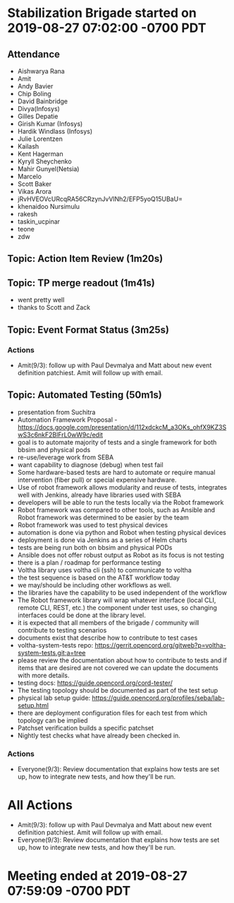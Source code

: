 # Stabilization Brigade started on 2019-08-27 07:02:00 -0700 PDT

## Attendance
- Aishwarya Rana
- Amit
- Andy Bavier
- Chip Boling
- David Bainbridge
- Divya(Infosys)
- Gilles Depatie
- Girish Kumar (Infosys)
- Hardik Windlass (Infosys)
- Julie Lorentzen
- Kailash
- Kent Hagerman
- Kyryll Sheychenko
- Mahir Gunyel(Netsia)
- Marcelo
- Scott Baker
- Vikas Arora
- jRvHVEOVcURcqRA56CRzynJvVlNh2/EFP5yoQ15UBaU=
- khenaidoo Nursimulu
- rakesh
- taskin_ucpinar
- teone
- zdw

## Topic: Action Item Review (1m20s)

## Topic: TP merge readout (1m41s)
- went pretty well
- thanks to Scott and Zack

## Topic: Event Format Status (3m25s)

### Actions
- Amit(9/3): follow up with Paul Devmalya and Matt about new event definition patchiest. Amit will follow up with email.

## Topic: Automated Testing (50m1s)
- presentation from Suchitra
- Automation Framework Proposal - https://docs.google.com/presentation/d/112xdckcM_a3OKs_ohfX9KZ3SwS3c6nkF2BlFrL0wW9c/edit
- goal is to automate majority of tests and a single framework for both bbsim and physical pods
- re-use/leverage work from SEBA
- want capability to diagnose (debug) when test fail
- Some hardware-based tests are hard to automate or require manual intervention (fiber pull) or special expensive hardware.
- Use of robot framework allows modularity and reuse of tests, integrates well with Jenkins, already have libraries used with SEBA
- developers will be able to run the tests locally via the Robot framework
- Robot framework was compared to other tools, such as Ansible and Robot framework was determined to be easier by the team
- Robot framework was used to test physical devices
- automation is done via python and Robot when testing physical devices
- deployment is done via Jenkins as a series of Helm charts
- tests are being run both on bbsim and physical PODs
- Ansible does not offer robust output as Robot as its focus is not testing
- there is a plan / roadmap for performance testing
- Voltha library uses voltha cli (ssh) to communicate to voltha
- the test sequence is based on the AT&T workflow today
- we may/should be including other workflows as well.
- the libraries have the capability to be used independent of the workflow
- The Robot framework library will wrap whatever interface (local CLI, remote CLI, REST, etc.) the component under test uses, so changing interfaces could be done at the library level.
- it is expected that all members of the brigade / community will contribute to testing scenarios
- documents exist that describe how to contribute to test cases
- voltha-system-tests repo: https://gerrit.opencord.org/gitweb?p=voltha-system-tests.git;a=tree
- please review the documentation about how to contribute to tests and if items that are desired are not covered we can update the documents with more details.
- testing docs: https://guide.opencord.org/cord-tester/
- The testing topology should be documented as part of the test setup
- physical lab setup guide: https://guide.opencord.org/profiles/seba/lab-setup.html
- there are deployment configuration files for each test from which topology can be implied
- Patchset verification builds a specific patchset
- Nightly test checks what have already been checked in.

### Actions
- Everyone(9/3): Review documentation that explains how tests are set up, how to integrate new tests, and how they'll be run.

# All Actions
- Amit(9/3): follow up with Paul Devmalya and Matt about new event definition patchiest. Amit will follow up with email.
- Everyone(9/3): Review documentation that explains how tests are set up, how to integrate new tests, and how they'll be run.

# Meeting ended at 2019-08-27 07:59:09 -0700 PDT

